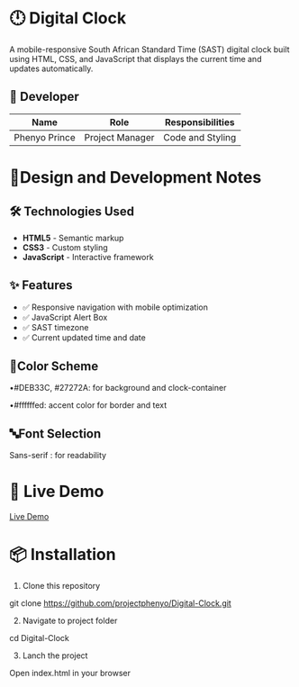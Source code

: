 # 🕛 Digital Clock
A mobile-responsive South African Standard Time (SAST) digital clock built using HTML, CSS, and JavaScript that displays the current time and updates automatically.
## 🙋 Developer
| Name | Role | Responsibilities |
|------|------|------------------|
| Phenyo Prince | Project Manager | Code and Styling |

# 📝Design and Development Notes

## 🛠️ Technologies Used
- **HTML5** - Semantic markup
- **CSS3** - Custom styling
- **JavaScript** - Interactive framework

## ✨ Features
- ✅ Responsive navigation with mobile optimization
- ✅ JavaScript Alert Box
- ✅ SAST timezone
- ✅ Current updated time and date

## 🎨Color Scheme

•#DEB33C, #27272A: for background and clock-container

•#ffffffed: accent color for border and text

## 🔤Font Selection
Sans-serif : for readability

# 🚀 Live Demo
[Live Demo](assets/Demo.gif)

# 📦 Installation
1. Clone this repository
   
git clone https://github.com/projectphenyo/Digital-Clock.git

2. Navigate to project folder
   
cd Digital-Clock

3. Lanch the project
   
 Open index.html in your browser


